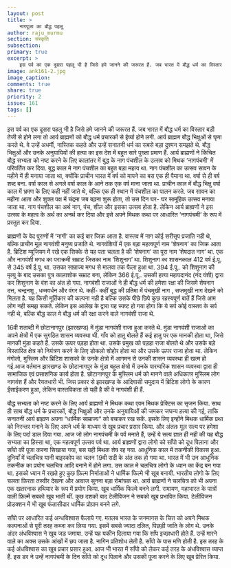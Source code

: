```yaml
---
layout: post
title: >
    नागपूजा का बौद्ध पहलू
author: raju_murmu
section: संस्कृति
subsection:
primary: true
excerpt: >
    इस पर्व का एक दूसरा पहलू भी है जिसे हमे जानने की जरूरत हैं. जब भारत में बौद्ध धर्म का विस्तार बड़ी तेजी से होने लगा तो आर्य ब्राह्मणों को बौद्ध धर्म प्रचारकों से ईर्ष्या होने लगी.
image: ank161-2.jpg
image_caption: 
comments: true
share: true
priority: 2
issue: 161
tags: []
---
```


इस पर्व का एक दूसरा पहलू भी है जिसे हमे जानने की जरूरत हैं. जब भारत में बौद्ध धर्म का विस्तार बड़ी तेजी से होने लगा तो आर्य ब्राह्मणों को बौद्ध धर्म प्रचारकों से ईर्ष्या होने लगी. आर्य ब्राह्मण बौद्ध भिक्षुओं से घृणा करते थे. वे उन्हें अधर्मी, नास्तिक कहते और उन्हें सनातनी धर्म का सबसे बड़ा दुश्मन समझते थे. बौद्ध भिक्षुओं और उनके अनुयायियों की हत्या का इस देश में बहुत सारे पुख्ता प्रमाण हैं. आर्य ब्राह्मणों ने किंचित बौद्ध सभ्यता को नष्ट करने के लिए कालांतर में बुद्ध के नाग पंचशील के उत्सव को मिथक ’नागपंचमी’ में परिवर्तित कर दिया. बुद्ध काल मे नाग पंचशील का बहुत बड़ा महत्व था. नाग पंचशील का उत्सव सावन के महीने में ही मनाया जाता था, क्योंकि प्राचीन भारत में वर्ष को मापने का बस  एक ही पैमाना था. वर्षा से ही वर्ष शब्द बना. वर्षा काल से अगले वर्षा काल के आने तक एक वर्ष माना जाता था. प्राचीन काल में बौद्ध भिक्षु वर्षा काल में भ्रमण के लिए कही नहीं जाते थे, बल्कि एक ही स्थान में पंचशील का पालन करते. जब सावन का महीना आता और शुक्ल पक्ष में चंद्रमा जब बढ़ना शुरू होता, तो उस दिन घर- घर सामूहिक उत्सव मनाया जाता था. नाग पंचशील का अर्थ नाग, पंच, शील और इसका उत्सव होता है. लेकिन आर्य ब्राह्मणों ने इस उत्सव के महत्व के अर्थ का अनर्थ कर दिया और इसे अपने मिथक कथा पर आधारित ’नागपंचमी’ के रूप में प्रस्तुत कर दिया.

ब्राह्मणों के वेद पुराणों में ’नागों’ का कई बार जिक्र आता है. वास्तव में नाग कोई सरीसृप प्रजाति नही थे, बल्कि प्राचीन मूल नागवंशी मनुष्य प्रजाति थे. नागवंशियों में एक बड़ा महत्वपूर्ण नाम ’शेषनाग’ का जिक्र आता है. ब्रिटिश म्यूजियम में रखे एक सिक्के से यह पता चलता है की ’शेषनाग’ का पूरा नाम ’शेषदात नाग’ था.
एक और नागवंशी मगध का पराक्रमी सम्राट जिसका नाम ’शिशुनाग’ था. शिशुनाग का शासनकाल 412 वर्ष ई.पू. से 345 वर्ष ई.पू. था. उसका साम्राज्य मगध से मालवा तक फैला हुआ था. 394 ई.पू.. को शिशुनाग की मृत्यु के बाद उसका पुत्र कालाशोक सम्राट बना, लेकिन 366 ई.पू.. उसकी हत्या महापदानंद (नंद वंशी) द्वारा कर शिशुनाग के वंश का अंत हो गया. नागवंशी राजाओं ने ही बौद्ध धर्म की हमेशा रक्षा की जिसमे शेषनाग दत्त, चन्द्रनशू , धम्मवर्धन और वंगर थे. कहीं- कहीं बुद्ध की प्रतिमा में पंचमुखी नाग , सप्तमुखी नाग देखने को मिलता है. यह किसी मूर्तिकार की कल्पना नही है बल्कि उसके पीछे छिपे कुछ रहस्यपूर्ण बातें हैं जिसे आम लोग नही समझ सकते. लेकिन इस आलेख के द्वारा यह स्पष्ट हो गया होगा कि ये सर्प कोई वास्तव के सर्प नही थे, बल्कि बौद्ध काल मे बौद्ध धर्म की रक्षा करने वाले नागवंशी राजा थे.

16वी शताब्दी में छोटानागपुर (झारखण्ड) में मुंडा नागवंशी राजा हुआ करते थे. मुंडा नागवंशी राजाओं का अपने क्षेत्रों में एक सुगठित शासन व्यवस्था थी. गाँव को हातु बोलते हैं कई हातु पर एक मानकी होता था, जिसे मानकी मुंडा कहते हैं. उसके ऊपर पड़हा होता था. उसके प्रमुख को पड़हा राजा बोलते थे और उसके बड़े विस्तारित क्षेत्र को नियंत्रण करने के लिए डोकलो शोहोर होता था और उसके ऊपर राजा होता था. लेकिन मंगोलो, मुस्लिम और ब्रिटिश शासको के उनके क्षेत्रो में आगमन से उनकी शासन व्यवस्था ही खत्म हो गई.आज वर्तमान झारखण्ड के छोटानागपुर के मुंडा बहुल क्षेत्रो में उनके पारम्परिक शासन व्यवस्था द्वारा ही सामाजिक एवं प्रसाशनिक कार्य होता है. छोटानागपुर के मुस्लिम धर्म को मानने वाले अधिकतर मुस्लिम लोग नागवंश हैं और रैयतधारी भी. जिस प्रकार से झारखण्ड के आदिवासी समुदाय में ब्रिटिश लोगो के कारण ईसाईकरण हुआ, लेकिन वास्तविकता तो यही है की वे नागवंशी ही हैं.

बौद्ध सभ्यता को नष्ट करने के लिए आर्य ब्राह्मणों ने मिथक कथा एवम मिथक प्रेक्टिस का सृजन किया. साथ ही साथ बौद्ध धर्म के प्रचारकों, बौद्ध भिक्षुओं और उनके अनुयायिओं की जमकर जघन्य हत्या की गई, ताकि सनातनी आर्य ब्राह्मण अपना “धार्मिक साम्राज्य“ को बचाकर रख सकें. इसके लिए इन्होंने मिथक धार्मिक प्रथा को निरन्तर मनाने के लिए अपने धर्म के माध्यम से खूब प्रचार प्रसार किया. और अंततः मूल सत्य पर हमेशा के लिए पर्दा डाल दिया गया. आज जो लोग नागपंचमी के पर्व मनाते हैं, उन्हें ये सत्य ज्ञात ही नही की यह बौद्ध सभ्यता का हिस्सा था, एक महत्वपूर्ण उत्सव पर्व था. आर्य ब्राह्मणों द्वारा लोगो को साँपो को दूध पिलाना और साँपो की पूजा करना सिखाया गया, बस यही मिथक शेष रह गया.
आधुनिक काल में तकनीकी विकास हुआ. दुनियाँ में चलचित्र यानी बाइस्कोप का चलन 19वी सदी के अंत तक हो गया था. भारत में भी उन आधुनिक तकनीक का प्रयोग चलचित्र आदि बनाने में होने लगा. उस काल मे चलचित्र लोगो के ध्यान का केंद्र बन गया था. इसको ध्यान में रखते हुए कुछ फ़िल्म निर्माताओं ने धार्मिक फिल्मे भी खूब बनायी. भारतीय लोगो के लिए चलता फिरता तस्वीर देखना और आवाज सुनना बड़ा रोमांचक था. आर्य ब्राह्मणों ने चलचित्र को भी अपना एक खतरनाक हथियार के रूप में प्रयोग किया. खूब धार्मिक फिल्मे बनने लगी. रामायण, महाभारत के पात्रों वाली फ़िल्में सबको खूब भाती थीं. कुछ दशकों बाद टेलीविजन ने सबको खूब प्रभावित किया. टेलीविजन प्रोडक्शन में भी खूब फंतासीदार धार्मिक प्रोग्राम बनने लगे.

साँपो पर आधारित कई अन्धविश्वास फैलाये गए. मतलब भारत के जनमानस के चित्त को अपने मिथक कल्पनाओं से पूरी तरह कब्जा कर लिया गया. इसमें सबसे ज्यादा दलित, पिछड़ी जाति के लोग थे. उनके अंदर अंधविश्वास ने खूब जड़ जमाया. उन्हें यह यकीन दिलाया गया कि साँप इच्छाधारी होते हैं. उन्हें  मारने वाले का अक्स उसके आंखों में छप जाता है. नागिन प्रतिशोध लेती है. साँपो के पास मणि होती है. इस तरह के कई अंधविश्वास का खूब प्रचार प्रसार हुआ. आज भी भारत में साँपो को लेकर कई तरह के अंधविश्वास व्याप्त हैं. इस डर ने उन्हें नागपंचमी के दिन साँपो को दूध पिलाने और उसकी पूजा करने के लिए खूब प्रेरित किया. 